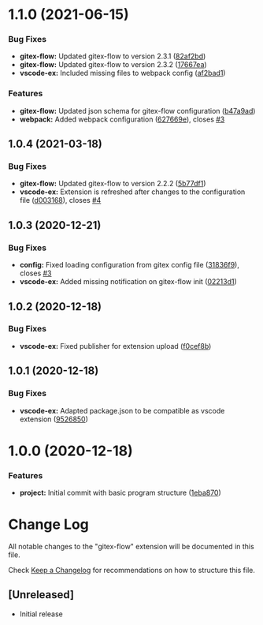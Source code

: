 # 1.1.0 (2021-06-15)


### Bug Fixes

* **gitex-flow:** Updated gitex-flow to version 2.3.1 ([82af2bd](https://github.com/gitex-flow/gitex-flow-vscode/commits/82af2bd3de5ac06eac5fb6e44655f37bc2914d48))
* **gitex-flow:** Updated gitex-flow to version 2.3.2 ([17667ea](https://github.com/gitex-flow/gitex-flow-vscode/commits/17667ea9300af4ee9d3947bef6f06b95265276df))
* **vscode-ex:** Included missing files to webpack config ([af2bad1](https://github.com/gitex-flow/gitex-flow-vscode/commits/af2bad1adc8bd4a8447a8d148fb1be89be0858cd))


### Features

* **gitex-flow:** Updated json schema for gitex-flow configuration ([b47a9ad](https://github.com/gitex-flow/gitex-flow-vscode/commits/b47a9ad39560ad4fb3b718a7456ce0ca6d4e3ffa))
* **webpack:** Added webpack configuration ([627669e](https://github.com/gitex-flow/gitex-flow-vscode/commits/627669e6cd6d37d81fd49278d304f09f5a3c66bb)), closes [#3](https://github.com/gitex-flow/gitex-flow-vscode/issues/3)



## 1.0.4 (2021-03-18)


### Bug Fixes

* **gitex-flow:** Updated gitex-flow to version 2.2.2 ([5b77df1](https://github.com/gitex-flow/gitex-flow-vscode/commits/5b77df1ebd44fa64333f3e53952ee06f98d1caa2))
* **vscode-ex:** Extension is refreshed after changes to the configuration file ([d003168](https://github.com/gitex-flow/gitex-flow-vscode/commits/d003168e5f8b96a14d03d2e96454769ee4aa4d7c)), closes [#4](https://github.com/gitex-flow/gitex-flow-vscode/issues/4)



## 1.0.3 (2020-12-21)


### Bug Fixes

* **config:** Fixed loading configuration from gitex config file ([31836f9](https://github.com/gitex-flow/gitex-flow-vscode/commits/31836f9055ea46fd8c6e148da5e4720988998801)), closes [#3](https://github.com/gitex-flow/gitex-flow-vscode/issues/3)
* **vscode-ex:** Added missing notification on gitex-flow init ([02213d1](https://github.com/gitex-flow/gitex-flow-vscode/commits/02213d1cd456701f2a3e77a940e1a778634a2143))



## 1.0.2 (2020-12-18)


### Bug Fixes

* **vscode-ex:** Fixed publisher for extension upload ([f0cef8b](https://github.com/gitex-flow/gitex-flow-vscode/commits/f0cef8be85b9778e7a717bd39d498f96461adc77))



## 1.0.1 (2020-12-18)


### Bug Fixes

* **vscode-ex:** Adapted package.json to be compatible as vscode extension ([9526850](https://github.com/gitex-flow/gitex-flow-vscode/commits/9526850f19257b4dcc3170cd9127c68abc6b4e30))



# 1.0.0 (2020-12-18)


### Features

* **project:** Initial commit with basic program structure ([1eba870](https://github.com/gitex-flow/gitex-flow-vscode/commits/1eba87067813ef1f1dc6b214ebd949bdb54350a9))



# Change Log

All notable changes to the "gitex-flow" extension will be documented in this file.

Check [Keep a Changelog](http://keepachangelog.com/) for recommendations on how to structure this file.

## [Unreleased]

- Initial release